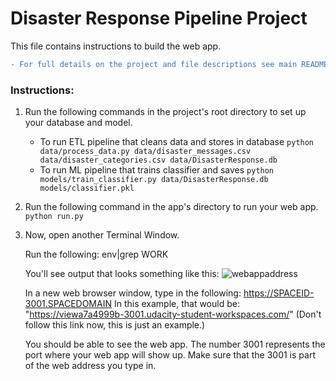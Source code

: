 # Disaster Response Pipeline Project

This file contains instructions to build the web app. 

```diff
- For full details on the project and file descriptions see main README.md in the repository.

```

### Instructions:
1. Run the following commands in the project's root directory to set up your database and model.

    - To run ETL pipeline that cleans data and stores in database
        `python data/process_data.py data/disaster_messages.csv data/disaster_categories.csv data/DisasterResponse.db`
    - To run ML pipeline that trains classifier and saves
        `python models/train_classifier.py data/DisasterResponse.db models/classifier.pkl`

2. Run the following command in the app's directory to run your web app.
    `python run.py`

3. Now, open another Terminal Window.

    Run the following:
    env|grep WORK

    You'll see output that looks something like this:
![webappaddress](https://user-images.githubusercontent.com/99752996/159735625-c2ff8aac-27d9-49a4-84a2-1c9dbc59d6d0.png)


    In a new web browser window, type in the following:
    https://SPACEID-3001.SPACEDOMAIN
    In this example, that would be: "https://viewa7a4999b-3001.udacity-student-workspaces.com/" (Don't follow this link now, this is just an example.)

    You should be able to see the web app. The number 3001 represents the port where your web app will show up. Make sure that the 3001 is part of the web      address you type in.

